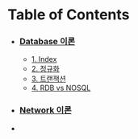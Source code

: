 # Table of Contents
- ### [Database 이론](https://github.com/rohmindo/CS-self_study/blob/main/Database/CS_basic.md)
   + [1. Index](https://github.com/rohmindo/CS-self_study/blob/main/Database/CS_basic.md)
   + [2. 정규화](https://github.com/rohmindo/CS-self_study/blob/main/Database/CS_basic.md)
   + [3. 트랜잭션](https://github.com/rohmindo/CS-self_study/blob/main/Database/CS_basic.md)
   + [4. RDB vs NOSQL](https://github.com/rohmindo/CS-self_study/blob/main/Database/CS_basic.md)
- ### [Network 이론](https://github.com/rohmindo/CS-self_study/blob/main/Networks/CS_Basic_Network.md)
- 
